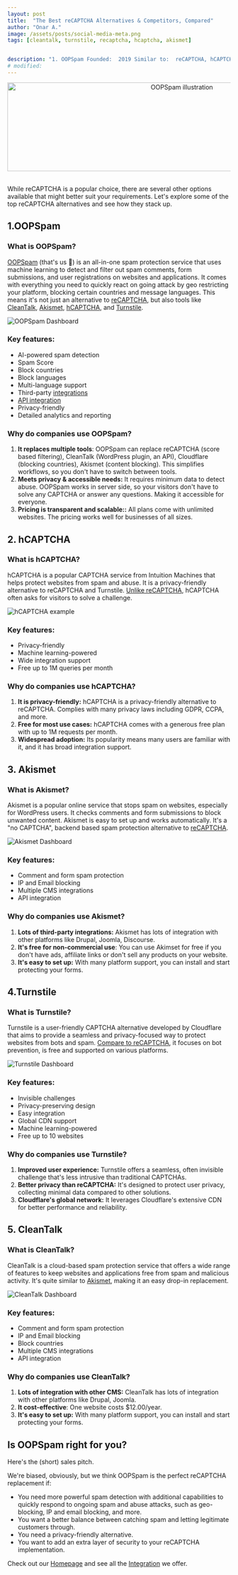```yaml
---
layout: post
title:  "The Best reCAPTCHA Alternatives & Competitors, Compared"
author: "Onar A."
image: /assets/posts/social-media-meta.png
tags: [cleantalk, turnstile, recaptcha, hcaptcha, akismet]


description: "1. OOPSpam Founded:  2019 Similar to:  reCAPTCHA, hCAPTCHA. Akismet Typical users:  Bloggers and small businesses customers:  Small-size B2B/B2C companies…"
# modified: 
---
```

<center>
<img loading="lazy" width="772" style="height: 200px;object-fit: cover;" alt="OOPSpam illustration" src="/blog/assets/ways-to-stop-spam.png">
</center>
<br/>

While reCAPTCHA is a popular choice, there are several other options available that might better suit your requirements. Let's explore some of the top reCAPTCHA alternatives and see how they stack up.

## 1.OOPSpam

### What is OOPSpam?

[OOPSpam](https://www.oopspam.com/) (that's us 👋) is an all-in-one spam protection service that uses machine learning to detect and filter out spam comments, form submissions, and user registrations on websites and applications. It comes with everything you need to quickly  react on going attack by geo restricting your platform, blocking certain countries and message languages. This means it's not just an alternative to [reCAPTCHA](https://www.oopspam.com/recaptcha-alternative), but also tools like [CleanTalk](https://www.oopspam.com/cleantalk-alternative), [Akismet](https://www.oopspam.com/akismet-alternative), [hCAPTCHA](https://www.oopspam.com/hcaptcha-alternative), and [Turnstile](https://www.oopspam.com/turnstile-alternative).

![OOPSpam Dashboard](/blog/assets/posts/netcore/apikey-dashboard.png "OOPSpam Dashboard")

### Key features:

- AI-powered spam detection
- Spam Score
- Block countries
- Block languages
- Multi-language support
- Third-party [integrations](https://www.oopspam.com/integrations/)
- [API integration](https://www.oopspam.com/docs/#introduction)
- Privacy-friendly
- Detailed analytics and reporting

### Why do companies use OOPSpam?

1. **It replaces multiple tools**: OOPSpam can replace reCAPTCHA (score based filtering), CleanTalk (WordPress plugin, an API), Cloudflare (blocking countries), Akismet (content blocking). This simplifies workflows, so you don't have to switch between tools.
2. **Meets privacy & accessible needs:** It requires minimum data to detect abuse. OOPSpam works in server side, so your visitors don't have to solve any CAPTCHA or answer any questions. Making it accessible for everyone.
3. **Pricing is transparent and scalable::** All plans come with unlimited websites. The pricing works well for businesses of all sizes.

## 2. hCAPTCHA

### What is hCAPTCHA?

hCAPTCHA is a popular CAPTCHA service from Intuition Machines that helps protect websites from spam and abuse. It is a privacy-friendly alternative to reCAPTCHA and Turnstile. [Unlike reCAPTCHA](https://www.oopspam.com/compare/reCaptcha-vs-hCaptcha), hCAPTCHA often asks for visitors to solve a challenge.

![hCAPTCHA example](/blog/assets/posts/hcaptcha/hCaptcha.png "hCAPTCHA example")

### Key features:

- Privacy-friendly
- Machine learning-powered
- Wide integration support
- Free up to 1M queries per month

### Why do companies use hCAPTCHA?

1. **It is privacy-friendly:** hCAPTCHA is a privacy-friendly alternative to reCAPTCHA. Complies with many privacy laws including GDPR, CCPA, and more.
2. **Free for most use cases:** hCAPTCHA comes with a generous free plan with up to 1M requests per month.
3. **Widespread adoption:** Its popularity means many users are familiar with it, and it has broad integration support.
   

## 3. Akismet

### What is Akismet?

Akismet is a popular online service that stops spam on websites, especially for WordPress users. It checks comments and form submissions to block unwanted content. Akismet is easy to set up and works automatically. It's a "no CAPTCHA", backend based spam protection alternative to [reCAPTCHA](https://www.oopspam.com/compare/recaptcha-vs-akismet).

![Akismet Dashboard](/blog/assets/posts/cleantalk-alt/akismet.png "Akismet Dashboard")

### Key features:

- Comment and form spam protection
- IP and Email blocking
- Multiple CMS integrations
- API integration

### Why do companies use Akismet?

1. **Lots of third-party integrations:** Akismet has lots of integration with other platforms like Drupal, Joomla, Discourse.
2. **It's free for non-commercial use**: You can use Akimset for free if you don't have ads, affiliate links or don't sell any products on your website.
3. **It's easy to set up:** With many platform support, you can install and start protecting your forms.

## 4.Turnstile

### What is Turnstile?

Turnstile is a user-friendly CAPTCHA alternative developed by Cloudflare that aims to provide a seamless and privacy-focused way to protect websites from bots and spam. [Compare to reCAPTCHA](https://www.oopspam.com/compare/hcaptcha-vs-turnstile), it focuses on bot prevention, is free and supported on various platforms.

![Turnstile Dashboard](/blog/assets/posts/akismet-alt/turnstile.webp "Turnstile Dashboard")

### Key features:

- Invisible challenges
- Privacy-preserving design
- Easy integration
- Global CDN support
- Machine learning-powered
- Free up to 10 websites

### Why do companies use Turnstile?

1. **Improved user experience:** Turnstile offers a seamless, often invisible challenge that's less intrusive than traditional CAPTCHAs.
2. **Better privacy than reCAPTCHA:** It's designed to protect user privacy, collecting minimal data compared to other solutions.
3. **Cloudflare's global network:** It leverages Cloudflare's extensive CDN for better performance and reliability.
   

## 5. CleanTalk

### What is CleanTalk?

CleanTalk is a cloud-based spam protection service that offers a wide range of features to keep websites and applications free from spam and malicious activity. It's quite similar to [Akismet](https://www.oopspam.com/compare/akismet-vs-cleantalk), making it an easy drop-in replacement.

![CleanTalk Dashboard](/blog/assets/posts/akismet-alt/cleantalk-dashboard.png "CleanTalk Dashboard")

### Key features:

- Comment and form spam protection
- IP and Email blocking
- Block countries
- Multiple CMS integrations
- API integration

### Why do companies use CleanTalk?

1. **Lots of integration with other CMS:** CleanTalk has lots of integration with other platforms like Drupal, Joomla.
2. **It cost-effective**: One website costs $12.00/year.
3. **It's easy to set up:** With many platform support, you can install and start protecting your forms.


## Is OOPSpam right for you?

Here's the (short) sales pitch.

We're biased, obviously, but we think OOPSpam is the perfect reCAPTCHA replacement if:

- You need more powerful spam detection with additional capabilities to quickly respond to ongoing spam and abuse attacks, such as geo-blocking, IP and email blocking, and more.
- You want a better balance between catching spam and letting legitimate customers through.
- You need a privacy-friendly alternative.
- You want to add an extra layer of security to your reCAPTCHA implementation.

Check out our [Homepage](https://www.oopspam.com/) and see all the [Integration](https://www.oopspam.com/integrations/) we offer.